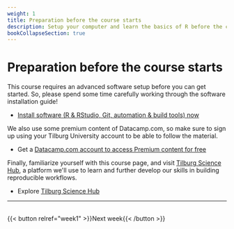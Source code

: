 ```yaml
---
weight: 1
title: Preparation before the course starts
description: Setup your computer and learn the basics of R before the course starts.
bookCollapseSection: true
---
```


# Preparation before the course starts

This course requires an advanced software setup before you can get started. So, please spend some time carefully working through the software installation guide!

- [Install software (R & RStudio, Git, automation & build tools) now](../../../docs/tutorials/software-installation/_index.md)

We also use some premium content of Datacamp.com, so make sure to sign up using your Tilburg University account to be able to follow the material.

- Get a [Datacamp.com account to access Premium content for free](../../../docs/course/support/datacamp)

Finally, familiarize yourself with this course page, and visit [Tilburg Science Hub](https://tilburgsciencehub.com), a platform we'll use to learn and further develop our skills in building reproducible workflows.

- Explore [Tilburg Science Hub](https://tilburgsciencehub.com)


---
<br>
{{< button relref="week1" >}}Next week{{< /button >}}
